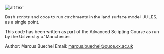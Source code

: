 ![alt text](https://github.com/marcusbuechel/COncepto-JULES/tree/main/Readme_Files/logo.jpg?raw=true)

 Bash scripts and code to run catchments in the land surface model, JULES, as a single point.

 This code has been written as part of the Advanced Scripting Course as run by the University of Manchester.

 Author: Marcus Buechel
 Email: marcus.buechel@ouce.ox.ac.uk
